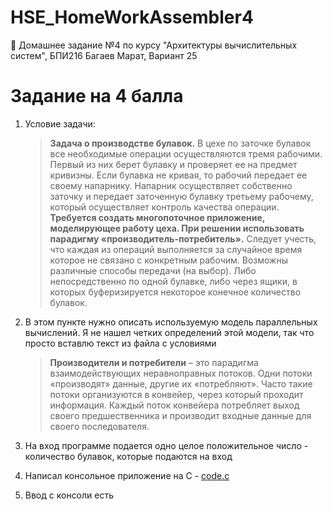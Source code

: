 # HSE_HomeWorkAssembler4
🏫 Домашнее задание №4 по курсу "Архитектуры вычислительных систем", БПИ216 Багаев Марат, Вариант 25

# Задание на 4 балла
1. Условие задачи:
    
   > **Задача о производстве булавок.** В цехе по заточке булавок все необходимые операции осуществляются тремя рабочими. Первый из них берет булавку и проверяет ее на предмет кривизны. Если булавка не кривая, то рабочий передает ее своему напарнику. Напарник осуществляет собственно заточку и передает заточенную булавку третьему рабочему, который осуществляет контроль качества операции. **Требуется создать многопоточное приложение, моделирующее работу цеха. При решении использовать парадигму «производитель-потребитель».** Следует учесть, что каждая из операций выполняется за случайное время которое не связано с конкретным рабочим. Возможны различные способы передачи (на выбор). Либо непосредственно по одной булавке, либо через ящики, в которых буферизируется некоторое конечное количество булавок.

2. В этом пункте нужно описать используемую модель параллельных вычислений. Я не нашел четких определений этой модели, так что просто вставлю текст из файла с условиями

   > **Производители и потребители** – это парадигма взаимодействующих неравноправных потоков. Одни потоки «производят» данные, другие их «потребляют». Часто такие потоки организуются в конвейер, через который проходит информация. Каждый поток конвейера потребляет выход своего предшественника и производит входные данные для своего последователя.

3. На вход программе подается одно целое положительное число - количество булавок, которые подаются на вход
4. Написал консольное приложение на C - [code.c](code.c)
5. Ввод с консоли есть

